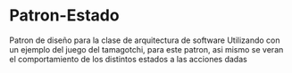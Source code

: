 # Patron-Estado
Patron de diseño para la clase de arquitectura de software
Utilizando con un ejemplo del juego del tamagotchi, para este patron, asi mismo se veran el comportamiento de los distintos estados a las acciones dadas
